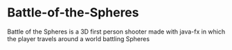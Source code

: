 # Battle-of-the-Spheres
Battle of the Spheres is a 3D first person shooter made with java-fx in which the player travels around a world battling Spheres
